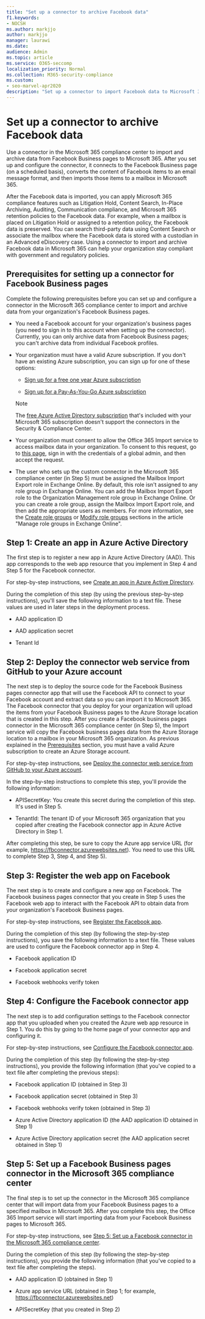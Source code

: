 ```yaml
---
title: "Set up a connector to archive Facebook data"
f1.keywords:
- NOCSH
ms.author: markjjo
author: markjjo
manager: laurawi
ms.date: 
audience: Admin
ms.topic: article
ms.service: O365-seccomp
localization_priority: Normal
ms.collection: M365-security-compliance
ms.custom:
- seo-marvel-apr2020
description: "Set up a connector to import Facebook data to Microsoft 365 so you can use compliance features such as legal hold, Content Search, and retention policies."
---
```


# Set up a connector to archive Facebook data

Use a connector in the Microsoft 365 compliance center to import and archive data from Facebook Business pages to Microsoft 365. After you set up and configure the connector, it connects to the Facebook Business page (on a scheduled basis), converts the content of Facebook items to an email message format, and then imports those items to a mailbox in Microsoft 365.

After the Facebook data is imported, you can apply Microsoft 365 compliance features such as Litigation Hold, Content Search, In-Place Archiving, Auditing, Communication compliance, and Microsoft 365 retention policies to the Facebook data. For example, when a mailbox is placed on Litigation Hold or assigned to a retention policy, the Facebook data is preserved. You can search third-party data using Content Search or associate the mailbox where the Facebook data is stored with a custodian in an Advanced eDiscovery case. Using a connector to import and archive Facebook data in Microsoft 365 can help your organization stay compliant with government and regulatory policies.

## Prerequisites for setting up a connector for Facebook Business pages

Complete the following prerequisites before you can set up and configure a connector in the Microsoft 365 compliance center to import and archive data from your organization's Facebook Business pages. 

- You need a Facebook account for your organization's business pages (you need to sign in to this account when setting up the connector). Currently, you can only archive data from Facebook Business pages; you can't archive data from individual Facebook profiles.

- Your organization must have a valid Azure subscription. If you don't have an existing Azure subscription, you can sign up for one of these options:

    - [Sign up for a free one year Azure subscription](https://azure.microsoft.com/free) 

    - [Sign up for a Pay-As-You-Go Azure subscription](https://azure.microsoft.com/pricing/purchase-options/pay-as-you-go/)

    > [!NOTE]
    > The [free Azure Active Directory subscription](use-your-free-azure-ad-subscription-in-office-365.md) that's included with your Microsoft 365 subscription doesn't support the connectors in the Security & Compliance Center.

- Your organization must consent to allow the Office 365 Import service to access mailbox data in your organization. To consent to this request, go to [this page](https://login.microsoftonline.com/common/oauth2/authorize?client_id=570d0bec-d001-4c4e-985e-3ab17fdc3073&response_type=code&redirect_uri=https://portal.azure.com/&nonce=1234&prompt=admin_consent), sign in with the credentials of a global admin, and then accept the request.

- The user who sets up the custom connector in the Microsoft 365 compliance center (in Step 5) must be assigned the Mailbox Import Export role in Exchange Online. By default, this role isn't assigned to any role group in Exchange Online. You can add the Mailbox Import Export role to the Organization Management role group in Exchange Online. Or you can create a role group, assign the Mailbox Import Export role, and then add the appropriate users as members. For more information, see the  [Create role groups](https://docs.microsoft.com/Exchange/permissions-exo/role-groups#create-role-groups) or [Modify role groups](https://docs.microsoft.com/Exchange/permissions-exo/role-groups#modify-role-groups) sections in the article "Manage role groups in Exchange Online".

## Step 1: Create an app in Azure Active Directory

The first step is to register a new app in Azure Active Directory (AAD). This app corresponds to the web app resource that you implement in Step 4 and Step 5 for the Facebook connector. 

For step-by-step instructions, see [Create an app in Azure Active Directory](deploy-facebook-connector.md#step-1-create-an-app-in-azure-active-directory).

During the completion of this step (by using the previous step-by-step instructions), you'll save the following information to a text file. These values are used in later steps in the deployment process.

- AAD application ID

- AAD application secret

- Tenant Id

## Step 2: Deploy the connector web service from GitHub to your Azure account

The next step is to deploy the source code for the Facebook Business pages connector app that will use the Facebook API to connect to your Facebook account and extract data so you can import it to Microsoft 365. The Facebook connector that you deploy for your organization will upload the items from your Facebook Business pages to the Azure Storage location that is created in this step. After you create a Facebook business pages connector in the Microsoft 365 compliance center (in Step 5), the Import service will copy the Facebook business pages data from the Azure Storage location to a mailbox in your Microsoft 365 organization. As previous explained in the [Prerequisites](#prerequisites-for-setting-up-a-connector-for-facebook-business-pages) section, you must have a valid Azure subscription to create an Azure Storage account.

For step-by-step instructions, see [Deploy the connector web service from GitHub to your Azure account](deploy-facebook-connector.md#step-2-deploy-the-connector-web-service-from-github-to-your-azure-account).

In the step-by-step instructions to complete this step, you'll provide the following information:

- APISecretKey: You create this secret during the completion of this step. It's used in Step 5.

- TenantId: The tenant ID of your Microsoft 365 organization that you copied after creating the Facebook connector app in Azure Active Directory in Step 1.

After completing this step, be sure to copy the Azure app service URL (for example, https://fbconnector.azurewebsites.net). You need to use this URL to complete Step 3, Step 4, and Step 5).

## Step 3: Register the web app on Facebook

The next step is to create and configure a new app on Facebook. The Facebook business pages connector that you create in Step 5 uses the Facebook web app to interact with the Facebook API to obtain data from your organization's Facebook Business pages.

For step-by-step instructions, see [Register the Facebook app](deploy-facebook-connector.md#step-3-register-the-facebook-app).

During the completion of this step (by following the step-by-step instructions), you save the following information to a text file. These values are used to configure the Facebook connector app in Step 4.

- Facebook application ID

- Facebook application secret

- Facebook webhooks verify token

## Step 4: Configure the Facebook connector app

The next step is to add configuration settings to the Facebook connector app that you uploaded when you created the Azure web app resource in Step 1. You do this by going to the home page of your connector app and configuring it.

For step-by-step instructions, see [Configure the Facebook connector app](archive-facebook-data-with-sample-connector.md#step-4-configure-the-facebook-connector-app).

During the completion of this step (by following the step-by-step instructions), you provide the following information (that you've copied to a text file after completing the previous steps):

- Facebook application ID (obtained in Step 3)

- Facebook application secret (obtained in Step 3)

- Facebook webhooks verify token (obtained in Step 3)

- Azure Active Directory application ID (the AAD application ID obtained in Step 1)

- Azure Active Directory application secret (the AAD application secret obtained in Step 1)

## Step 5: Set up a Facebook Business pages connector in the Microsoft 365 compliance center

The final step is to set up the connector in the Microsoft 365 compliance center that will import data from your Facebook Business pages to a specified mailbox in Microsoft 365. After you complete this step, the Office 365 Import service will start importing data from your Facebook Business pages to Microsoft 365.

For step-by-step instructions, see [Step 5: Set up a Facebook connector in the Microsoft 365 compliance center](deploy-facebook-connector.md#step-5-set-up-a-facebook-connector-in-the-microsoft-365-compliance-center). 

During the completion of this step (by following the step-by-step instructions), you provide the following information (that you've copied to a text file after completing the steps).

- AAD application ID (obtained in Step 1)

- Azure app service URL (obtained in Step 1; for example, https://fbconnector.azurewebsites.net)

- APISecretKey (that you created in Step 2)
